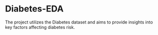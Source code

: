 # Diabetes-EDA
The project utilizes the Diabetes dataset and aims to provide insights into key factors affecting diabetes risk.
